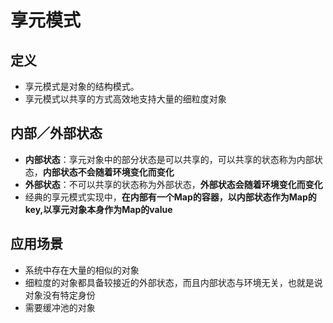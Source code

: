 # 享元模式

## 定义

- 享元模式是对象的结构模式。
- 享元模式以共享的方式高效地支持大量的细粒度对象

## 内部／外部状态

- **内部状态**：享元对象中的部分状态是可以共享的，可以共享的状态称为内部状态，**内部状态不会随着环境变化而变化**
- **外部状态**：不可以共享的状态称为外部状态，**外部状态会随着环境变化而变化**
- 经典的享元模式实现中，**在内部有一个Map的容器，以内部状态作为Map的key,以享元对象本身作为Map的value**

## 应用场景

- 系统中存在大量的相似的对象
- 细粒度的对象都具备较接近的外部状态，而且内部状态与环境无关，也就是说对象没有特定身份
- 需要缓冲池的对象
